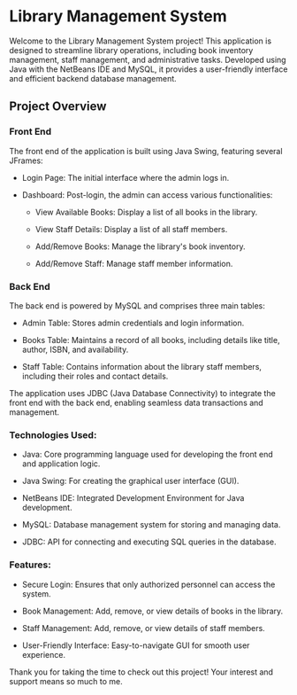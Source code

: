 # Library Management System

Welcome to the Library Management System project! This application is designed to streamline library operations, including book inventory management, staff management, and administrative tasks. Developed using Java with the NetBeans IDE and MySQL, it provides a user-friendly interface and efficient backend database management.

## Project Overview

### Front End

The front end of the application is built using Java Swing, featuring several JFrames:

* Login Page: The initial interface where the admin logs in.

* Dashboard: Post-login, the admin can access various functionalities:

  * View Available Books: Display a list of all books in the library.

  * View Staff Details: Display a list of all staff members.

  * Add/Remove Books: Manage the library's book inventory.

  * Add/Remove Staff: Manage staff member information.

### Back End

The back end is powered by MySQL and comprises three main tables:

* Admin Table: Stores admin credentials and login information.

* Books Table: Maintains a record of all books, including details like title, author, ISBN, and availability.

* Staff Table: Contains information about the library staff members, including their roles and contact details.

The application uses JDBC (Java Database Connectivity) to integrate the front end with the back end, enabling seamless data transactions and management.

### Technologies Used:

* Java: Core programming language used for developing the front end and application logic.

* Java Swing: For creating the graphical user interface (GUI).

* NetBeans IDE: Integrated Development Environment for Java development.

* MySQL: Database management system for storing and managing data.

* JDBC: API for connecting and executing SQL queries in the database.

### Features:

* Secure Login: Ensures that only authorized personnel can access the system.

* Book Management: Add, remove, or view details of books in the library.

* Staff Management: Add, remove, or view details of staff members.

* User-Friendly Interface: Easy-to-navigate GUI for smooth user experience.

Thank you for taking the time to check out this project! Your interest and support means so much to me.

